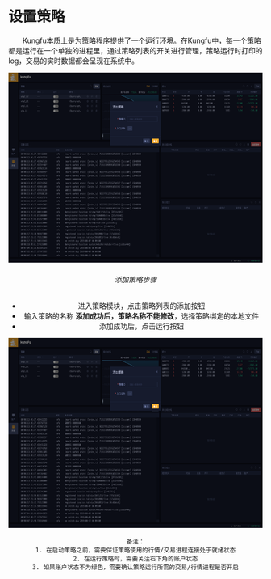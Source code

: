 # 设置策略

&emsp;&emsp;Kungfu本质上是为策略程序提供了一个运行环境。在Kungfu中，每一个策略都是运行在一个单独的进程里，通过策略列表的开关进行管理，策略运行时打印的log，交易的实时数据都会呈现在系统中。

<div align=center><img src = "/images/add_str.png" width="640" height="376" alt="策略模块">

###### 添加策略步骤

- 进入策略模块，点击策略列表的添加按钮
- 输入策略的名称 **添加成功后，策略名称不能修改**，选择策略绑定的本地文件
- 添加成功后，点击运行按钮

<div align=center><img src = "/images/add_str.png" width="640" height="376" alt="添加策略">

    备注：
    1. 在启动策略之前，需要保证策略使用的行情/交易进程连接处于就绪状态
    2. 在运行策略时，需要关注右下角的账户状态
    3. 如果账户状态不为绿色，需要确认策略运行所需的交易/行情进程是否开启